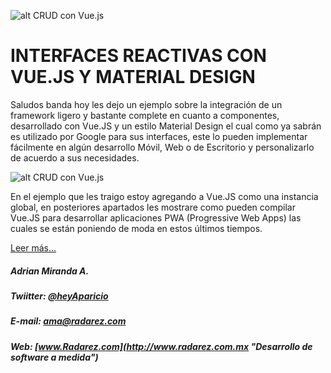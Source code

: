 ![alt CRUD con Vue.js](http://www.radarez.com.mx/RadarezWeb/assets/images/blog/vue-material/desarrollo-de-software-morelos-vuematerial.jpg "CRUD Vue.js")
# INTERFACES REACTIVAS CON VUE.JS Y MATERIAL DESIGN
Saludos banda hoy les dejo un ejemplo sobre la integración de un framework ligero y bastante complete en cuanto a componentes, desarrollado con Vue.JS y un estilo Material Design el cual como ya sabrán es utilizado por Google para sus interfaces, este lo pueden implementar fácilmente en algún desarrollo Móvil, Web o de Escritorio y personalizarlo de acuerdo a sus necesidades.

![alt CRUD con Vue.js](http://www.radarez.com.mx/RadarezWeb/assets/images/blog/vue-material/desarrollo-android-morelos.png "CRUD Vue.js")

En el ejemplo que les traigo estoy agregando a Vue.JS como una instancia global, en posteriores apartados les mostrare como pueden compilar Vue.JS para desarrollar aplicaciones PWA (Progressive Web Apps) las cuales se están poniendo de moda en estos últimos tiempos.

[Leer más...](http://www.radarez.com.mx/RadarezWeb/blog/vue/Apps-Vue-Material "Interfaces Reactivas con VUE.JS")

##### Adrian Miranda A.
##### Twiitter: [@heyAparicio](https://twitter.com/heyaparicio?lang=es "@heyAparicio")
##### E-mail: ama@radarez.com
##### Web: [www.Radarez.com](http://www.radarez.com.mx "Desarrollo de software a medida")
